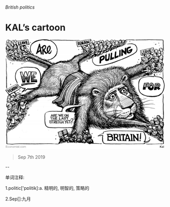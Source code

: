 ###### British politics

# KAL’s cartoon 

![image](images/20190907_WWD000_1.jpg) 

> Sep 7th 2019 

-- 

 单词注释:

1.politic['pɒlitik]:a. 精明的, 明智的, 策略的 

2.Sep[]:九月 

